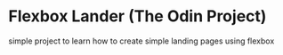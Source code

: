 # Flexbox Lander (The Odin Project)

simple project to learn how to create simple landing pages using flexbox